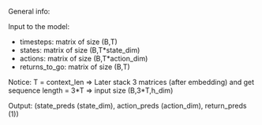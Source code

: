 General info:

Input to the model: 

- timesteps: matrix of size (B,T)
- states: matrix of size (B,T*state_dim)
- actions: matrix of size (B,T*action_dim)
- returns_to_go: matrix of size (B,T)

Notice: T = context_len $\Rightarrow$ Later stack 3 matrices (after embedding) and get sequence length = 3\*T $\Rightarrow$ input size (B,3\*T,h_dim)

Output: (state_preds (state_dim), action_preds (action_dim), return_preds (1))